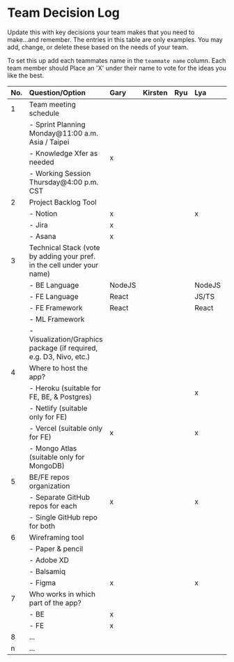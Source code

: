 # Team Decision Log

Update this with key decisions your team makes that you need to make...and 
remember. The entries in this table are only examples. You may add, change, or
delete these based on the needs of your team.

To set this up add each teammates name in the `teammate name` column. Each 
team member should Place an 'X' under their name to vote for the ideas 
you like the best.

| No. | Question/Option | Gary | Kirsten | Ryu | Lya | Stephen | Anand |
| :--- | :--- | :--- | :--- | :--- | :--- | :--- | :--- |
| 1 | Team meeting schedule | | | | | | |
|   |	- Sprint Planning Monday@11:00 a.m. Asia / Taipei | | | | | | |
|   |	- Knowledge Xfer as needed | x | | | | | |
|   |	- Working Session Thursday@4:00 p.m. CST | | | | | | |
| 2	| Project Backlog Tool | | | | | | |
|   |	- Notion | x | | | x | | |
|   |	- Jira | x | | | | | |
|   |   - Asana | x | | | | | |
| 3	| Technical Stack (vote by adding your pref. in the cell under your name) | | | | | | |
|   |	- BE Language | NodeJS | | | NodeJS | | |
|   |	- FE Language | React | | | JS/TS | | |
|   |	- FE Framework | React | | | React | | |
|   |	- ML Framework | | | | | | |
|   |	- Visualization/Graphics package (if required, e.g. D3, Nivo, etc.) | | | | | | |
| 4	| Where to host the app? | | | | | | |
|   |	- Heroku (suitable for FE, BE, & Postgres) | | | | x | | |
|   |	- Netlify (suitable only for FE) | | | | | | |
|   |	- Vercel (suitable only for FE) | x | | | x | | |
|   |	- Mongo Atlas (suitable only for MongoDB) | | | | | | |
| 5	| BE/FE repos organization | | | | | | |
|   |	- Separate GitHub repos for each | x | | | x | | |
|   |	- Single GitHub repo for both | | | | | | |
| 6	| Wireframing tool | | | | | | |
|   |	- Paper & pencil | | | | | | |
|   |	- Adobe XD | | | | | | |
|   |	- Balsamiq | | | | | | |
|   |	- Figma | x | | | x | | |
| 7	| Who works in which part of the app? | | | | | | |
|   | - BE | x | | | | | |
|   |   - FE | x | | | | | |
| 8	| ... | | | | | | |
| n | ... | | | | | | |
